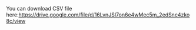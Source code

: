 You can download CSV file here:https://drive.google.com/file/d/16LvnJSI7on6e4wMec5m_2edSnc4zko8c/view
